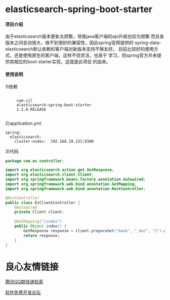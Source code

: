 # elasticsearch-spring-boot-starter

#### 项目介绍
由于elasticsearch版本更新太频繁，导致java客户端的api升级也较为频繁 
而且各版本之间变动很大，做不到很好的兼容性，因此spring官网提供的 
spring-data-elasticsearch默认依赖的客户端对新版本支持不够友好。 
目前比较好的使用方式，还是使用原生的客户端，这样不但灵活，也易于 
学习，但spring官方并未提供其相应的boot starter实现，这就是此项目 
的由来。

#### 使用说明
1)依赖  
```
 
     com.cjl   
     elasticsearch-spring-boot-starter   
     1.2.0.RELEASE   
  
```
2)application.yml  
```
spring:  
  elasticsearch:  
    cluster-nodes:  192.168.19.131:9300
```
3)代码
```java
package com.es.controller;

import org.elasticsearch.action.get.GetResponse;
import org.elasticsearch.client.Client;
import org.springframework.beans.factory.annotation.Autowired;
import org.springframework.web.bind.annotation.GetMapping;
import org.springframework.web.bind.annotation.RestController;

@RestController
public class EsClientController {
	@Autowired
	private Client client;
	
	@GetMapping("/index")
	public Object index() {
		GetResponse response = client.prepareGet("bank", "_doc", "1").get();
		return response;
	}
}
```

 # 良心友情链接

[腾讯QQ群快速检索](http://u.720life.cn/s/8cf73f7c)

[软件免费开发论坛](http://u.720life.cn/s/bbb01dc0)